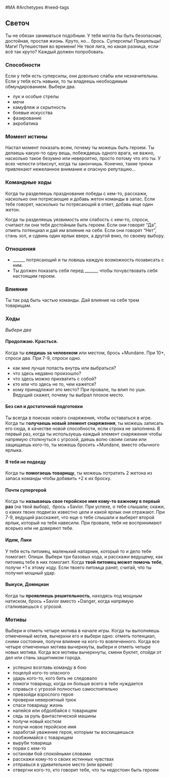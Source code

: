 #MA #Archetypes #need-tags

## Светоч
Ты не обязан заниматься  подобным. У тебя могла бы быть безопасная, достойная, простая жизнь. Круто, но… брось. Суперсилы! Пришельцы! Маги! Путешествия во времени! Не твоя лига, но какая разница, если всё так круто? Каждый должен попробовать.

### Способности
Если у тебя есть суперсилы, они довольно слабы или незначительны. Если у тебя есть навыки, то ты владеешь необходимым обмундированием. Выбери два.
- лук и особые стрелы
- мечи
- камуфляж и скрытность
- боевые искусства
- фазирование
- акробатика

### Момент истины
Настал момент показать всем, почему ты можешь быть героем. Ты делаешь какую-то одну вещь, побеждаешь одного врага, не важно, насколько такое безумно или невероятно, просто потому что это ты. У всех челюсти отвиснут, когда ты закончишь. Конечно, такие трюки привлекают нежеланное внимание и опасную репутацию…

### Командные ходы
Когда ты разделяешь празднование победы с кем-то, расскажи, насколько они потрясающие и добавь жетон команды в запас. Если тебе говорят, насколько ты потрясающий в ответ, добавь еще один жетон.

Когда ты разделяешь уязвимость или слабость с кем-то, спроси, считают ли они тебя достойным быть героем. Если они говорят “Да”, отметь потенциал и дай им влияние на себя. Если они говорят “Нет”, стань зол, и сдвинь один ярлык вверх, а другой вниз, по своему выбору.

### Отношения

- \_\_\_\_\_\_ потрясающий и ты ловишь каждую возможность позависать с ним.
- Ты должен показать себя перед \_\_\_\_\_\_, чтобы почувствовать себя настоящим героем.
### Влияние
Ты так рад быть частью команды. Дай влияние на себя трем товарищам.

### Ходы 
*Выбери два*
#### Продолжаю. Красться.
Когда ты **следишь за человеком** или местом, брось +Mundane. При 10+, спроси два. При 7-9, спроси одно.
- как мне лучше попасть внутрь или выбраться?
- что здесь недавно произошло?
- что здесь можно прихватить с собой?
- кто или что здесь не то, чем кажется?
- кому принадлежит это место?
При провале, ты влип по уши. Ведущий скажет, почему ты выбрал плохое место.

#### Без сил и достаточной подготовки
Ты всегда в поисках нового снаряжения, чтобы оставаться в игре. Когда ты п**олучаешь новый элемент снаряжения**, ты можешь записать его сюда, в качестве новой способности, если строка не заполнена.
В первый раз, когда ты используешь каждый элемент снаряжения чтобы напрямую столкнуться с угрозой, даешь волю своим силам или защищаешь кого-то, ты можешь бросить +Mundane, вместо обычного ярлыка.

#### Я тебя не подведу
Когда ты **помогаешь товарищу**, ты можешь потратить 2 жетона из запаса команды чтобы добавить +2 к их броску. 

#### Почти супергерой
Когда ты **называешь свое геройское имя кому-то важному в первый раз** (на твой выбор),  брось +Savior. При успехе, о тебе слышали; скажи, о каких твоих подвигах известно цели и какой ярлык они отражают. При 7-9, ведущий расскажет, что еще о тебе слышали и выберет второй ярлык, который на тебя навесили. При провале, тебя не воспринимают всерьез или не доверяют тебе.

#### Идем, Лаки
У тебя есть питомец, маленький напарник, который то и дело тебе помогает. Опиши. Выбери три базовых хода, и расскажи ведущему, как питомец тебе в них помогает. Когда **твой питомец может помочь тебе**, получи +1 к этому ходу. Если твоего питомца ранят, считай, что ты получил мощный удар.

#### Выкуси, Домициан
Когда ты **проявляешь решительность**, находясь под мощным натиском, брось +Savior вместо +Danger, когда напрямую сталкиваешься с угрозой. 


### Мотивы
Выбери и отметь четыре мотива в начале игры. Когда ты выполняешь отмеченный мотив, вычеркни его и выбери одно:  отметь потенциал, сними состояние, получи влияние на кого-то вовлеченного. 
Когда все четыре отмеченных мотива вычеркнуты, выбери и отметь четыре новых мотива. Когда все мотивы вычеркнуты, смени буклет, отойди от дел или стань защитником города.
- успешно возглавь команду в бою
- поцелуй кого-то опасного
- ударь кого-то, кого бить не следовало
- помоги товарищу, когда он больше всего в тебе нуждается
- справься с угрозой полностью самостоятельно
- превзойди взрослого героя
- проверни невероятный трюк
- спаси товарищу жизнь
- напейся или обдолбайся с товарищем
- сядь за руль фантастической машины
- получи новый костюм
- получи новое геройское имя
- заработай уважение героя, которым ты восхищаешься
- пообжимайся с товарищем
- выруби товарища
- порви с кем-то
- останови бой спокойными словами
- расскажи кому-то о своих истинных чувствах
- отправься в удивительное место (или время)
- отвергни кого-то, кто говорит тебе, что ты недостоин быть героем
